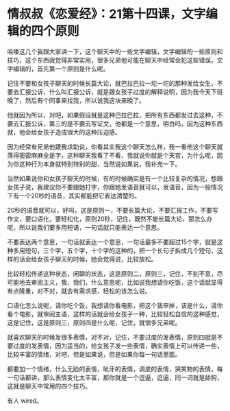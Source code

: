 # 情叔叔《恋爱经》：21第十四课，文字编辑的四个原则

哈喽这几个我跟大家讲一下，这个聊天中的一些文字编辑，文字编辑的一些原则和技巧，这个东西我觉得非常实用，很多兄弟他可能在聊天中经常会犯这些错误，文字编辑的，首先第一个原则是什么呢。

记住不要和女孩子聊天的时候长篇大论，就巴拉巴拉一坨一坨的那种发给女生，不要去汇报公诉，什么叫汇报公诉，就是跟女孩子过度的解释说明，因为我今天下班晚了，然后有个同事来找我，所以说我这块来晚了。

他就因为所以，对吧，如果假设就是这种巴拉巴拉，把所有东西都发过去这种，不要去汇报公诉，第三的是不要去写证文，他都是一个意思，明白吗，因为这种东西就，他会给女孩子造成很大的这种压迫感。

因为经常有兄弟他跟我求助说，你看其实我这个聊天怎么样，我一看他这个聊天就落得密密麻麻全是字，这种聊天我看了不看，我就说你就是个天宫，为什么呢，因为你这种行为本身就特别特别的甜，当然说如果说，我补充一下。

当然如果说你和女孩子聊天的时候，有的时候确实是有一个比较复杂的情况，想跟女孩子说，我建议你不要跟她打字，你跟她发语音就可以，发语音，因为一般情况下有一个20秒的语音，其实都能把它表达清楚的。

20秒的语音就可以，好吗，这是原则一，不要长篇大论，不要汇报工作，不要写作文，要口语化，要轻松化，原则20秒，记住，既然不能长篇大论，那怎么办呢，所以说我们要多用短语，一句话就只能表达一个意思。

不要表达两个意思，一句话就表达一个意思，一句话最多不要超过15个字，就是这种多用短句，三个字，五个字，十个字的这种的，把一个长句子拆成几个短句，这样的话会给女孩子聊天的时候，她会觉得说，比较放松。

比较轻松传递这种状态，闲聊的状态，这是原则二，原则三，记住，不刻不意，尽可能地去审阅主义，我，我们，什么意思呢，比如说我想请你吃饭，这个话就显得有点隆重，对不对，就会有需求感，轻松的该怎么说。

口语化怎么说呢，请你吃个饭，我想请你看电影，把这个我审掉，该是什么，请你看个电影，就审阅主语，这样的话就会给女孩子一种，比较轻松自信的这种感觉，这是记住，这是原则三，原则四是什么呢，记住，就很多兄弟呢。

就喜欢聊天的时候发很多表情，对不对，记住，不要过度的发表情，原则四就是不要过度的发表情，因为适当的，给女孩子发一些表情，确实表情上可以传递一些，比较丰富的情绪，对吧，但是如果说，但是如果你每一句话里面。

都要加一个情绪，什么无脸的表情，呲牙的表情，调皮的表情，哭笑物的表情，每一句话都讲，那么表情变化太丰富，那你就是一个逗逼，逗逼，同一词就是舔狗，这就是聊天中常用的四个技巧。

有人 wired。